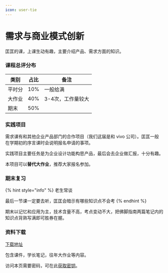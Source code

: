 ```yaml
---
icon: user-tie
---
```


# 需求与商业模式创新

匡匡的课，上课生动有趣，主要介绍产品、需求方面的知识。

### 课程总评分布

| 类别  | 占比  | 备注         |
| --- | --- | ---------- |
| 平时分 | 10% | 一般给满       |
| 大作业 | 40% | 3-4次，工作量较大 |
| 期末  | 50% |            |

### 实践项目

需求课有和其他企业产品部门的合作项目（我们这届是和 vivo 公司）。匡匡一般在学期初的序言课时会说明报名申请的事项。

实践项目主要任务是为企业设计功能构思产品，最后会去企业做汇报，十分有趣。

本项目可以**替代大作业**，推荐大家报名参加。

### 期末复习

{% hint style="info" %}
老生常谈

最后一节课一定要去听，匡匡会暗示有哪些知识点不会考
{% endhint %}

期末以记忆和应用为主，技术含量不高，考点变动不大，把佛脚指南两篇笔记内的知识点背熟写满即可胜券在握。

### 资料下载

[下载地址](https://cos.tg/xuqiu)

包含课件，学长笔记，往年大作业等内容。

访问本页需要密码，可在此[获取密钥](../../instructions/get_password.md)。
